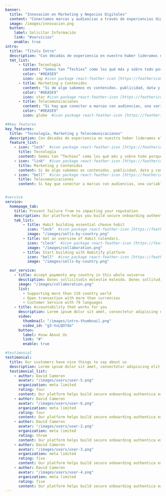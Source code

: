 ```yaml
---
banner:
  title: "Innovación en Marketing y Negocios Digitales"
  content: "Conectamos marcas y audiencias a través de experiencias digitales excepcionales que no solo conectan, sino que también cautivan a nuestra audiencia."
  image: /images/innovacion.png
  button:
    label: Solicitar Información
    link: "#servicios"
    enable: true
intro:
  title: "Título Intro"
  description: "Con décadas de experiencia en nuestro haber lideramos el camino en la innovación digital, fusionando la Tecnología, el Marketing y las Telecomunicaciones (TMT) para crear soluciones que impulsan el éxito empresarial."
  tmt_list:
      - title: Tecnología
        content: "Somos tan “Techies” como los qué más y sobre todo porque nos ha tocado innovar desde antes que existiera el Internet y los teléfonos móviles hasta la Inteligencia Artificial y el Internet de las Cosas"
        color: "#0EA5E9"
        icon: zap #icon package react-feather-icon [https://feathericons.com]
      - title: Marketing y Contenidos
        content: "Si de algo sabemos es contenidos. publicidad, data y comunicación. Creamos el primer sitio de Internet en México hace casi 30 años, vendimos la primera campaña de publicidad digital a fines de los 90s y hemos seguido creando campañas de publicidad en todas las plataformas digitales que han ido surgiendo a través de los años, siempre con estrategia y creatividad enfocada a los resultados de las marcas."
        color: "#0EA5E9"
        icon: star #icon package react-feather-icon [https://feathericons.com]
      - title: Telecomunicaciones
        content: "Si hay que conectar a marcas con audiencias, una variable básica son las telecomunicaciones. Desde las conexiones vía Dial-up, hasta las redes WiFi y el 5G, pasando por el SMS y el MMS, siempre las hemos integrado como parte de una estrategia de comunicación y de negocio."
        color: "#0EA5E9"
        icon: globe  #icon package react-feather-icon [https://feathericons.com]

##key features
key_features:
  title: "Tecnología, Marketing y Telecomunicaciones"
  description: Con décadas de experiencia en nuestro haber lideramos el camino en la innovación digital, fusionando la Tecnología, el Marketing y las Telecomunicaciones (TMT) para crear soluciones que impulsan el éxito empresarial.
  feature_list:
    - icon: "lock"  #icon package react-feather-icon [https://feathericons.com/]
      title: Tecnología
      content: Somos tan “Techies” como los qué más y sobre todo porque nos ha tocado innovar desde antes que existiera el Internet y los teléfonos móviles hasta la Inteligencia Artificial y el Internet de las Cosas.
    - icon: "link"  #icon package react-feather-icon [https://feathericons.com/]
      title: Marketing y Contenidos
      content: Si de algo sabemos es contenidos. publicidad, data y comunicación. Creamos el primer sitio de Internet en México hace casi 30 años, vendimos la primera campaña de publicidad digital a fines de los 90s y hemos seguido creando campañas de publicidad en todas las plataformas digitales que han ido surgiendo a través de los años, siempre con estrategia y creatividad enfocada a los resultados de las marcas.
    - icon: "bell"  #icon package react-feather-icon [https://feathericons.com/]
      title: Telecomunicaciones
      content: Si hay que conectar a marcas con audiencias, una variable básica son las telecomunicaciones. Desde las conexiones vía Dial-up, hasta las redes WiFi y el 5G, pasando por el SMS y el MMS, siempre las hemos integrado como parte de una estrategia de comunicación y de negocio.


#service
service:
  homepage_tab:
    title: Prevent failure from to impacting your reputation
    description: Our platform helps you build secure onboarding authentication experiences that retain and engage your users. We build the infrastructure, you can.
    tab_list:
        - title: Habit building essential choose habit
          icon: "lock"  #icon package react-feather-icon [https://feathericons.com/]
          image: "/images/sells-by-country.png"
        - title: Get an overview of Habit Calendars.
          icon: "clock"  #icon package react-feather-icon [https://feathericons.com/]
          image: "/images/collaboration.png"
        - title: Start building with Habitify platform
          icon: "bell"  #icon package react-feather-icon [https://feathericons.com/]
          image: "/images/sells-by-country.png"

  our_service:
    - title: Accept payments any country in this whole universe
      desctiption: Donec sollicitudin molestie malesda. Donec sollitudin molestie malesuada. Mauris pellentesque nec, egestas non nisi. Cras ultricies ligula sed
      image: "/images/collaboration.png"
      list:
        - Supporting more than 119 country world
        - Open transaction with more than currencies
        - Customer Service with 79 languages
    - title: Accountability that works for you
      description: Lorem ipsum dolor sit amet, consectetur adipiscing elit. Morbi egestas Werat viverra id et aliquet. vulputate egestas sollicitudin.
      video:
        thumbnail: "/images/intro-thumbnail.png"
        video_id: "g3-VxLQO7do"
      button:
        label: Know About Us
        link: "#"
        enable: true

#testimonial
testimonial:
  title: Our customers have nice things to say about us
  description: Lorem ipsum dolor sit amet, consectetur adipiscing elit. Morbi egestas Werat viverra id et aliquet. vulputate egestas sollicitudin.
  testimonial_list:
    - author: David Cameron
      avatar: "/images/users/user-5.png"
      organization: meta limited
      rating: four
      content: Our platform helps build secure onboarding authentica experiences & engage your users. We build .
    - author: David Cameron
      avatar: "/images/users/user-6.png"
      organization: meta limited
      rating: four
      content: Our platform helps build secure onboarding authentica experiences & engage your users. We build .
    - author: David Cameron
      avatar: "/images/users/user-2.png"
      organization: meta limited
      rating: three
      content: Our platform helps build secure onboarding authentica experiences & engage your users. We build .
    - author: David Cameron
      avatar: "/images/users/user-3.png"
      organization: meta limited
      rating: five
      content: Our platform helps build secure onboarding authentica experiences & engage your users. We build .
    - author: David Cameron
      avatar: "/images/users/user-4.png"
      organization: meta limited
      rating: five
      content: Our platform helps build secure onboarding authentica experiences & engage your users. We build .
---
```

